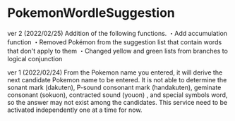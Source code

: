 # PokemonWordleSuggestion

ver 2 (2022/02/25)
Addition of the following functions.
・Add accumulation function
・Removed Pokémon from the suggestion list that contain words that don't apply to them
・Changed yellow and green lists from branches to logical conjunction

ver 1 (2022/02/24)
From the Pokemon name you entered, it will derive the next candidate Pokemon name to be entered.
It is not able to determine the sonant mark (dakuten), P-sound consonant mark (handakuten), geminate consonant (sokuon), contracted sound (youon) , and special symbols word, so the answer may not exist among the candidates.
This service need to be activated independently one at a time for now.